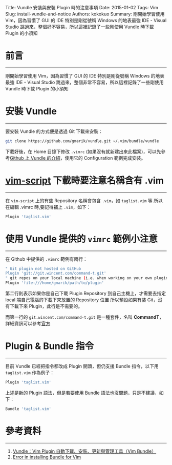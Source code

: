 Title: Vundle 安裝與安裝 Plugin 時的注意事項
Date: 2015-01-02
Tags: Vim
Slug: install-vundle-and-notice
Authors: kokokuo
Summary: 剛開始學習使用 Vim，因為習慣了 GUI 的 IDE 特別是剛從號稱 Windows 的地表最強 IDE - Visual Studio 跳過來，整個好不容易，所以這裡記錄了一些剛使用 Vundle 時下載 Plugin 的小須知


# 前言
---
剛開始學習使用 Vim，因為習慣了 GUI 的 IDE 特別是剛從號稱 Windows 的地表最強 IDE - Visual Studio 跳過來，整個非常不容易，所以這裡記錄了一些剛使用 Vundle 時下載 Plugin 的小須知


# 安裝 Vundle
---
要安裝 Vundle 的方式便是透過 Git 下載來安裝：

```bash
git clone https://github.com/gmarik/vundle.git ~/.vim/bundle/vundle
```

下載好後，在 Home 目錄下修改 `.vimrc` (如果沒有就新建出來此檔案)，可以先參考[Github 上 Vundle 的介紹](https://github.com/gmarik/vundle)，使用它的 Configuration 範例完成安裝。


# [vim-script](http://vim-scripts.org/vim/scripts.html) 下載時要注意名稱含有 .vim
---
在 `vim-script` 上的有些 Repository 名稱會包含 `.vim`，如 `taglist.vim` 等
所以在編輯 .vimrc 時,要記得補上 `.vim`，如下：

```bash
Plugin 'taglist.vim'
```

# 使用 Vundle 提供的 `vimrc` 範例小注意
---
在 Github 中提供的 `.vimrc` 範例有兩行：

```bash
" Git plugin not hosted on GitHub
Plugin 'git://git.wincent.com/command-t.git'
" git repos on your local machine (i.e. when working on your own plugin)
Plugin 'file:///home/gmarik/path/to/plugin'
```

第二行則表示如果你是自己下載 Plugin Repository 到自己主機上，才需要去指定 local 端自己電腦的下載下來放置的 Repository 位置
所以預設如果有裝 Git，沒有下載下來 Plugin，此行是不需要的。

而第一行的 `git.wincent.com/command-t.git` 是一種套件，名叫 **CommandT**，詳細資訊可以參考[官方](github.com/wincent/Command-T)

# Plugin & Bundle 指令
---
目前 Vundle 已經把指令都改成 Plugin 開頭，但仍支援 Bundle 指令，以下用 `taglist.vim` 作為例子：

```bash
Plugin 'taglist.vim'
```

上述是新的 Plugin 語法，但是若要使用 Bundle 語法也沒問題，只是不建議，如下：

```bash
Bundle 'taglist.vim'
```

# 參考資料
---
1. [Vundle：Vim Plugin 自動下載、安裝、更新與管理工具（Vim Bundle）](http://www.gtwang.org/2014/04/vundle-vim-bundle-plugin-manager.html)
2. [Error in installing Bundle for Vim](http://stackoverflow.com/questions/20394142/error-in-installing-bundle-for-vim)